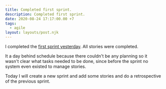 ```yaml
---
title: Completed first sprint.
description: Completed first sprint.
date: 2020-08-24 17:17:00.00 +7
tags:
  - agile
layout: layouts/post.njk
---
```

I completed the [first sprint yesterday](/sprints/Week_34-2020_08_17-2020_08_23/). All stories were completed.

It a day behind schedule because there couldn't be any planning so it wasn't clear what tasks needed to be done, since before the sprint no system even existed to manage stories.

Today I will create a new sprint and add some stories and do a retrospective of the previous sprint.
